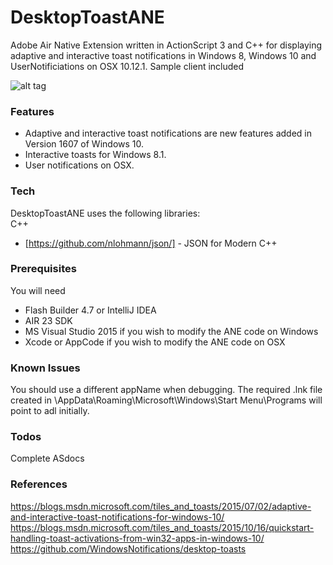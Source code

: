 # DesktopToastANE

Adobe Air Native Extension written in ActionScript 3 and C++ for displaying adaptive and interactive toast notifications in Windows 8, Windows 10 and UserNotificiations on OSX 10.12.1.
Sample client included

![alt tag](https://raw.githubusercontent.com/tuarua/DesktopToastANE/master/screenshots/screenshot1.png)

### Features  
 - Adaptive and interactive toast notifications are new features added in Version 1607 of Windows 10.
 - Interactive toasts for Windows 8.1.
 - User notifications on OSX.


### Tech

DesktopToastANE uses the following libraries:  
C++  
* [https://github.com/nlohmann/json/] - JSON for Modern C++

### Prerequisites

You will need
 
 - Flash Builder 4.7 or IntelliJ IDEA
 - AIR 23 SDK
 - MS Visual Studio 2015 if you wish to modify the ANE code on Windows
 - Xcode or AppCode if you wish to modify the ANE code on OSX

### Known Issues
You should use a different appName when debugging. The required .lnk file created in \AppData\Roaming\Microsoft\Windows\Start Menu\Programs will point to adl initially.

### Todos
Complete ASdocs

### References
https://blogs.msdn.microsoft.com/tiles_and_toasts/2015/07/02/adaptive-and-interactive-toast-notifications-for-windows-10/  
https://blogs.msdn.microsoft.com/tiles_and_toasts/2015/10/16/quickstart-handling-toast-activations-from-win32-apps-in-windows-10/  
https://github.com/WindowsNotifications/desktop-toasts    
